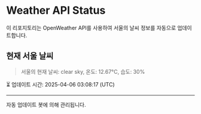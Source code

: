 
# Weather API Status

이 리포지토리는 OpenWeather API를 사용하여 서울의 날씨 정보를 자동으로 업데이트합니다.

## 현재 서울 날씨
> 서울의 현재 날씨: clear sky, 온도: 12.67°C, 습도: 30%

⏳ 업데이트 시간: 2025-04-06 03:08:17 (UTC)

---
자동 업데이트 봇에 의해 관리됩니다.
